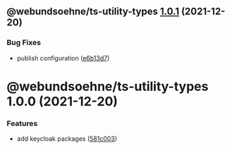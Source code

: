 ## @webundsoehne/ts-utility-types [1.0.1](https://gitlab.tailored-apps.com/ckilic/nx-test/compare/@webundsoehne/ts-utility-types@1.0.0...@webundsoehne/ts-utility-types@1.0.1) (2021-12-20)

### Bug Fixes

- publish configuration ([e6b13d7](https://gitlab.tailored-apps.com/ckilic/nx-test/commit/e6b13d7cc0e8be02d3246c72c341d37fec7161db))

# @webundsoehne/ts-utility-types 1.0.0 (2021-12-20)

### Features

- add keycloak packages ([581c003](https://gitlab.tailored-apps.com/ckilic/nx-test/commit/581c0037f2367c366e92360ce15a4867fd078907))
